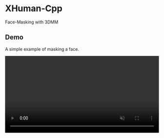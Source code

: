 # XHuman-Cpp

Face-Masking with 3DMM

## Demo

A simple example of masking a face.

<video controls autoplay loop muted style="width:100%">
  <source src="asset/input-16-masking-texture.mp4" type="video/mp4">
</video>
